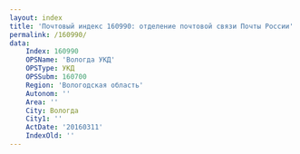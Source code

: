 ```yaml
---
layout: index
title: 'Почтовый индекс 160990: отделение почтовой связи Почты России'
permalink: /160990/
data:
    Index: 160990
    OPSName: 'Вологда УКД'
    OPSType: УКД
    OPSSubm: 160700
    Region: 'Вологодская область'
    Autonom: ''
    Area: ''
    City: Вологда
    City1: ''
    ActDate: '20160311'
    IndexOld: ''
---
```

